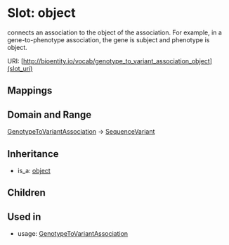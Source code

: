 # Slot: object


connects an association to the object of the association. For example, in a gene-to-phenotype association, the gene is subject and phenotype is object.

URI: [http://bioentity.io/vocab/genotype_to_variant_association_object](slot_uri)
## Mappings

## Domain and Range

[GenotypeToVariantAssociation](GenotypeToVariantAssociation.md) -> [SequenceVariant](SequenceVariant.md)
## Inheritance

 *  is_a: [object](object.md)
## Children

## Used in

 *  usage: [GenotypeToVariantAssociation](GenotypeToVariantAssociation.md)
